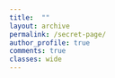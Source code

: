 ```yaml
---
title:  ""
layout: archive
permalink: /secret-page/
author_profile: true
comments: true
classes: wide
---
```


<html>
  
<head>
    <title>validate password</title>
    <script type="text/javascript">
        function test_str() {
            var res;
            var str =
                document.getElementById("t1").value;
            if (str.match("taylor"))
                res = "TRUE";
                window.location.href = '/secret-page/easter/';
            else
                res = "FALSE";
            document.getElementById("t2").value = res;
  
        }
    </script>
</head>
  
<body>
    <p>
        String:
        <input type="text" 
               placeholder="abc"
               id="t1" />
        <br/>
        <br/>
        <input type="button"
               value="Check" 
               onclick="test_str()" />
        <br/>
        <br/> Output:
        <input type="text" 
               id="t2"
               readonly/>
    </p>
</body>
  
</html>
